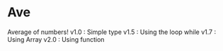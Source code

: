 # Ave
Average of  numbers!
v1.0 : Simple type
v1.5 : Using the loop while
v1.7 : Using Array
v2.0 : Using function

